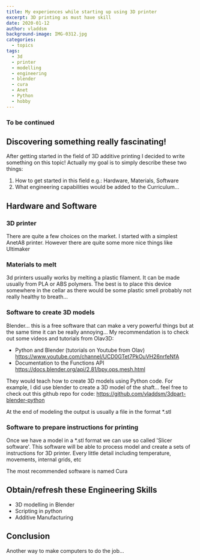 ```yaml
---
title: My experiences while starting up using 3D printer
excerpt: 3D printing as must have skill
date: 2020-01-12
author: vladdsm
background-image: IMG-0312.jpg
categories:
  - topics
tags:
  - 3d
  - printer
  - modelling
  - engineering
  - blender
  - cura
  - Anet
  - Python
  - hobby
---
```


### To be continued

## Discovering something really fascinating!

After getting started in the field of 3D additive printing I decided to write something on this topic!
Actually my goal is to simply describe these two things:

1. How to get started in this field e.g.: Hardware, Materials, Software
2. What engineering capabilities would be added to the Curriculum...


## Hardware and Software

### 3D printer

There are quite a few choices on the market. I started with a simplest AnetA8 printer.
However there are quite some more nice things like Ultimaker

### Materials to melt

3d printers usually works by melting a plastic filament. It can be made usually from PLA or ABS polymers.
The best is to place this device somewhere in the cellar as there would be some plastic smell probably not really healthy to breath...

### Software to create 3D models

Blender... this is a free software that can make a very powerful things but at the same time it can be really annoying...
My recommendation is to check out some videos and tutorials from Olav3D:

* Python and Blender (tutorials on Youtube from Olav) https://www.youtube.com/channel/UCD0GTet7PkOuVH26nrfeNfA
* Documentation to the Functions API https://docs.blender.org/api/2.81/bpy.ops.mesh.html

They would teach how to create 3D models using Python code. For example, I did use blender to create a 3D model of the shaft...
feel free to check out this github repo for code: https://github.com/vladdsm/3dpart-blender-python

At the end of modeling the output is usually a file in the format *.stl 

### Software to prepare instructions for printing

Once we have a model in a *.stl format we can use so called 'Slicer software'.
This software will be able to process model and create a sets of instructions for 3D printer.
Every little detail including temperature, movements, internal grids, etc

The most recommended software is named Cura

## Obtain/refresh these Engineering Skills 

* 3D modelling in Blender
* Scripting in python
* Additive Manufacturing

## Conclusion

Another way to make computers to do the job...